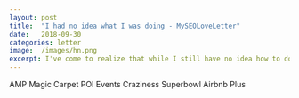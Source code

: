 ```yaml
---
layout: post
title:  "I had no idea what I was doing - MySEOLoveLetter"
date:   2018-09-30
categories: letter
image:  /images/hn.png
excerpt: I've come to realize that while I still have no idea how to do my job well, I'd be in an even worse spot without the help of the amazing friends and coworkers that I've met here.
---
```

AMP
Magic Carpet
POI
Events
Craziness
Superbowl
Airbnb Plus



